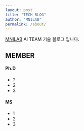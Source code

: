 ```yaml
---
layout: post
title: "TECH BLOG"
author: "MNILAB"
permalink: /about/
---
```


[MNILAB](htts://wm.hanyang.ac.kr) AI TEAM 기술 블로그 입니다.

## MEMBER

#### Ph.D
  - *1*
  - 2
  - 3

#### MS
  - 1
  - 2
  - 3
